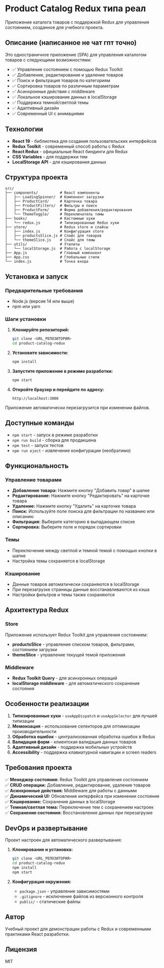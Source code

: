 # Product Catalog Redux типа реал

Приложение каталога товаров с поддержкой Redux для управления состоянием, созданное для учебного проекта.

## Описание (написанное не чат гпт точно)

Это одностраничное приложение (SPA) для управления каталогом товаров с следующими возможностями:

- ✅ Управление состоянием с помощью Redux Toolkit
- ✅ Добавление, редактирование и удаление товаров
- ✅ Поиск и фильтрация товаров по категориям
- ✅ Сортировка товаров по различным параметрам
- ✅ Асинхронные действия с middleware
- ✅ Локальное кэширование данных в localStorage
- ✅ Поддержка темной/светлой темы
- ✅ Адаптивный дизайн
- ✅ Современный UI с анимациями

## Технологии

- **React 19** - библиотека для создания пользовательских интерфейсов
- **Redux Toolkit** - современный способ работы с Redux
- **React Redux** - официальные React биндинги для Redux
- **CSS Variables** - для поддержки тем
- **LocalStorage API** - для кэширования данных

## Структура проекта

```
src/
├── components/          # React компоненты
│   ├── LoadingSpinner/  # Компонент загрузки
│   ├── ProductCard/     # Карточка товара
│   ├── ProductFilters/  # Фильтры и поиск
│   ├── ProductForm/     # Форма добавления/редактирования
│   └── ThemeToggle/     # Переключатель темы
├── hooks/               # Кастомные хуки
│   └── redux.js         # Типизированные Redux хуки
├── store/               # Redux store и слайсы
│   ├── index.js         # Конфигурация store
│   ├── productsSlice.js # Слайс для товаров
│   └── themeSlice.js    # Слайс для темы
├── utils/               # Утилиты
│   └── localStorage.js  # Работа с localStorage
├── App.js               # Главный компонент
├── App.css              # Глобальные стили
└── index.js             # Точка входа
```

## Установка и запуск

### Предварительные требования

- Node.js (версия 14 или выше)
- npm или yarn

### Шаги установки

1. **Клонируйте репозиторий:**
   ```bash
   git clone <URL_РЕПОЗИТОРИЯ>
   cd product-catalog-redux
   ```

2. **Установите зависимости:**
   ```bash
   npm install
   ```

3. **Запустите приложение в режиме разработки:**
   ```bash
   npm start
   ```

4. **Откройте браузер и перейдите по адресу:**
   ```
   http://localhost:3000
   ```

Приложение автоматически перезагрузится при изменении файлов.

## Доступные команды

- `npm start` - запуск в режиме разработки
- `npm run build` - сборка для продакшена
- `npm test` - запуск тестов
- `npm run eject` - извлечение конфигурации (необратимо)

## Функциональность

### Управление товарами

- **Добавление товара:** Нажмите кнопку "Добавить товар" в шапке
- **Редактирование:** Нажмите кнопку "Редактировать" на карточке товара
- **Удаление:** Нажмите кнопку "Удалить" на карточке товара
- **Поиск:** Используйте поле поиска для фильтрации по названию или описанию
- **Фильтрация:** Выберите категорию в выпадающем списке
- **Сортировка:** Выберите поле и порядок сортировки

### Темы

- Переключение между светлой и темной темой с помощью кнопки в шапке
- Настройка темы сохраняется в localStorage

### Кэширование

- Данные товаров автоматически сохраняются в localStorage
- При перезагрузке страницы данные восстанавливаются из кэша
- Настройки фильтров и темы также сохраняются

## Архитектура Redux

### Store

Приложение использует Redux Toolkit для управления состоянием:

- **productsSlice** - управление списком товаров, фильтрами, состоянием загрузки
- **themeSlice** - управление текущей темой приложения

### Middleware

- **Redux Toolkit Query** - для асинхронных операций
- **localStorage middleware** - для автоматического сохранения состояния

## Особенности реализации

1. **Типизированные хуки** - `useAppDispatch` и `useAppSelector` для лучшей типизации
2. **Мемоизация** - использование селекторов для оптимизации производительности
3. **Обработка ошибок** - централизованная обработка ошибок в Redux
4. **Валидация форм** - клиентская валидация данных товаров
5. **Адаптивный дизайн** - поддержка мобильных устройств
6. **Accessibility** - поддержка клавиатурной навигации и screen readers

## Требования проекта

✅ **Менеджер состояния:** Redux Toolkit для управления состоянием  
✅ **CRUD операции:** Добавление, редактирование, удаление товаров  
✅ **Асинхронные действия:** Middleware для работы с данными  
✅ **Динамический UI:** Обновление интерфейса при изменении состояния  
✅ **Кэширование:** Сохранение данных в localStorage  
✅ **Темная/светлая тема:** Переключение тем с сохранением настроек  
✅ **Сохранение состояния:** Восстановление данных при перезагрузке  

## DevOps и развертывание

Проект настроен для автоматического развертывания:

1. **Клонирование и установка:**
   ```bash
   git clone <URL_РЕПОЗИТОРИЯ>
   cd product-catalog-redux
   npm install
   npm start
   ```

2. **Конфигурация окружения:**
   - `package.json` - управление зависимостями
   - `.gitignore` - исключение файлов из версионного контроля
   - `public/` - статические файлы

## Автор

Учебный проект для демонстрации работы с Redux и современными практиками React разработки.

## Лицензия

MIT
